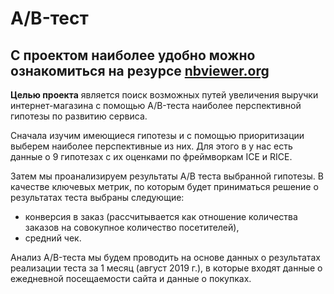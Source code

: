 # A/B-тест

## С проектом наиболее удобно можно ознакомиться на резурсе [nbviewer.org](https://nbviewer.org/github/MaksimPerapialitsa/data_analysis_projects/blob/main/ab_test_revenue/ab_test_revenue.ipynb)

**Целью проекта** является поиск возможных путей увеличения выручки интернет-магазина с помощью A/B-теста наиболее перспективной гипотезы по развитию сервиса.

Сначала изучим имеющиеся гипотезы и с помощью приоритизации выберем наиболее перспективные из них. Для этого в у нас есть данные о 9 гипотезах с их оценками по фреймворкам ICE и RICE.

Затем мы проанализируем результаты A/B теста выбранной гипотезы. В качестве ключевых метрик, по которым будет приниматься решение о результатах теста выбраны следующие:
- конверсия в заказ (рассчитывается как отношение количества заказов на совокупное количество посетителей),
- средний чек.

Анализ A/B-теста мы будем проводить на основе данных о результатах реализации теста за 1 месяц (август 2019 г.), в которые входят данные о ежедневной посещаемости сайта и данные о покупках. 
